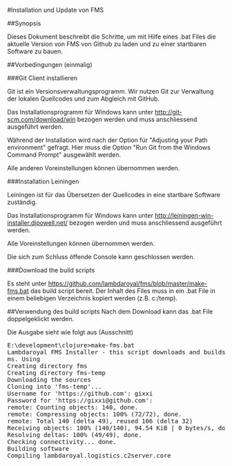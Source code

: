 #Installation und Update von FMS

##Synopsis

Dieses Dokument beschreibt die Schritte, um mit Hilfe eines .bat Files die aktuelle Version von FMS von Github zu laden und zu einer startbaren Software zu bauen.

##Vorbedingungen (einmalig)

###Git Client installieren

Git ist ein Versionsverwaltungsprogramm. Wir nutzen Git zur Verwaltung der lokalen Quellcodes und zum Abgleich mit GitHub.

Das Installationsprogramm für Windows kann unter http://git-scm.com/download/win bezogen werden und muss anschliessend ausgeführt werden.

Während der Installation wird nach der Option für "Adjusting your Path environment" gefragt. Hier muss die Option "Run Git from the Windows Command Prompt" ausgewählt werden.

Alle anderen Voreinstellungen können übernommen werden.

###Installation Leiningen

Leiningen ist für das Übersetzen der Quellcodes in eine startbare Software zuständig.

Das Installationsprogramm für Windows kann unter http://leiningen-win-installer.djpowell.net/ bezogen werden und muss anschliessend ausgeführt werden.

Alle Voreinstellungen können übernommen werden. 

Die sich zum Schluss öffende Console kann geschlossen werden.

###Download the build scripts

Es steht unter https://github.com/lambdaroyal/fms/blob/master/make-fms.bat das build script bereit. Der Inhalt des Files muss in ein .bat File in einem beliebigen Verzeichnis kopiert werden (z.B. c:/temp).

##Verwendung des build scripts
Nach dem Download kann das .bat File doppelgeklickt werden. 

Die Ausgabe sieht wie folgt aus (Ausschnitt)

<pre>
E:\development\clojure>make-fms.bat
Lambdaroyal FMS Installer - this script downloads and builds the software into f
ms. Using
Creating directory fms
Creating directory fms-temp
Downloading the sources
Cloning into 'fms-temp'...
Username for 'https://github.com': gixxi
Password for 'https://gixxi@github.com':
remote: Counting objects: 140, done.
remote: Compressing objects: 100% (72/72), done.
remote: Total 140 (delta 49), reused 106 (delta 32)
Receiving objects: 100% (140/140), 94.54 KiB | 0 bytes/s, done.
Resolving deltas: 100% (49/49), done.
Checking connectivity... done.
Building software
Compiling lambdaroyal.logistics.c2server.core
</pre>


